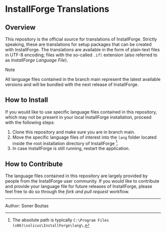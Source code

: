 # InstallForge Translations

## Overview
This repository is the official source for translations of InstallForge. Strictly speaking, these are translations for setup packages that can be created with InstallForge.
The translations are available in the form of plain-text files in UTF-8 encoding; files with the so-called ``.ifl`` extension (also referred to as _InstallForge Language File_).

> [!NOTE]
> All language files contained in the branch main represent the latest available versions and will be bundled with the next release of InstallForge.

## How to Install
If you would like to use specific language files contained in this repository, which may not be present in your local InstallForge installation, proceed with the following steps:
1. Clone this repository and make sure you are in branch main.
2. Move the specific language files of interest into the ``lang`` folder located inside the root installation directory of InstallForge [^1].
3. In case InstallForge is still running, restart the application.

[^1]: The absolute path is typically ``C:\Program Files (x86)\solicus\InstallForge\lang\``.

## How to Contribute

The language files contained in this repository are largely provided by people from the InstallForge user community.
If you would like to contribute and provide your language file for future releases of InstallForge, please feel free to do so through the _fork and pull request_ workflow.

---
Author: Soner Boztas
